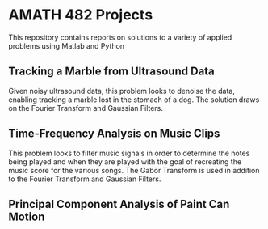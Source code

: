 # AMATH 482 Projects
This repository contains reports on solutions to a variety of applied problems using Matlab and Python

## Tracking a Marble from Ultrasound Data
Given noisy ultrasound data, this problem looks to denoise the data, enabling tracking a marble lost in the stomach of a dog. The solution draws on the Fourier Transform and Gaussian Filters.

## Time-Frequency Analysis on Music Clips
This problem looks to filter music signals in order to determine the notes being played and when they are played with the goal of recreating the music score for the various songs. The Gabor Transform is used in addition to the Fourier Transform and Gaussian Filters.

## Principal Component Analysis of Paint Can Motion

